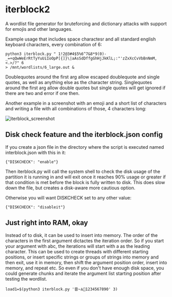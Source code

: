 # iterblock2
A wordlist file generator for bruteforcing and dictionary attacks with support for emojis and other languages.

Example usage that includes space charactesr and all standard english keyboard characters, every combination of 6:

```
python3 iterblock.py " 1!2@3#4$5%6^7&8*9(0)-_=+qQwWeErRtTyYuUiIoOpP[{]}\|aAsSdDffgGhHjJkKlL;:"'zZxXcCvVbBnNmM,<.>/?" 6
> /mnt/wordlists/6_large.out &
```

Doublequotes around the first arg allow escaped doublequote and single quotes, as well as anything else as the character string.
Singlequotes around the first arg allow double quotes but single quotes will get ignored if there are two and error if one then.

Another example in a screenshot with an emoji and a short list of characters and writing a file with all combinations of those, 4 characters long:

![iterblock_screenshot](https://keeganbowen.com/images/iterblock_screenshot_1.PNG)


## Disk check feature and the iterblock.json config

If you create a json file in the directory where the script is executed named interblock.json with this in it:

```
{"DISKCHECK": "enable"}
```
Then iterblock.py will call the system shell to check the disk usage of the partition it is running in
and will exit once it reaches 90% usage or greater if that condition is met before the block is fully written to disk. 
This does slow down the file, but creates a disk-aware more cautious option.


Otherwise you will want DISKCHECK set to any other value:


```
{"DISKCHECK": "disableit"}
```


## Just right into RAM, okay

Instead of to disk, it can be used to insert into memory. The order of the characters in the first argument dictactes the iteration order.
So if you start your argument with abc, the iterations will start with a as the leading character. This can be used to create threads
with different starting positions, or insert specific strings or groups of strings into memory and then exit, use it in memory, then
shift the argument position order, insert into memory, and repeat etc. So even if you don't have enough disk space, you could generate
chunks and iterate the argument list starting position after testing the wordlist.

```
load1=$(python3 iterblock.py '音~Ѧ🚆1234567890' 3)
```

